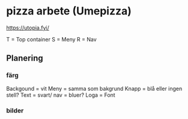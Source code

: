 # pizza arbete (Umepizza)

https://utopia.fyi/

T = Top container
S = Meny
R = Nav

## Planering 
### färg
Backgound = vit 
Meny = samma som bakgrund 
Knapp = blå eller ingen stell?
Text = svart/
nav = bluer? 
Loga = 
Font


### bilder
